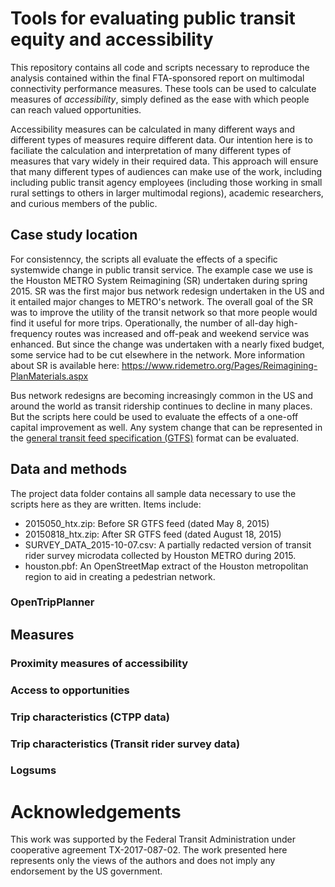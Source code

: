 # Tools for evaluating public transit equity and accessibility

This repository contains all code and scripts necessary to reproduce the analysis 
contained within the final FTA-sponsored report on multimodal connectivity performance 
measures. These tools can be used to calculate measures of *accessibility*, simply 
defined as the ease with which people can reach valued opportunities. 

Accessibility measures can be calculated in many different ways and different types
of measures require different data. Our intention here is to faciliate the calculation
and interpretation of many different types of measures that vary widely in their required
data. This approach will ensure that many different types of audiences can make use of 
the work, including including public transit agency employees (including those working in 
small rural settings to others in larger multimodal regions), academic researchers, 
and curious members of the public.  

## Case study location
For consistenncy, the scripts all evaluate the effects of a specific systemwide change 
in public transit service. The example case we use is the Houston METRO 
System Reimagining (SR) undertaken during spring 2015. SR was the first major
bus network redesign undertaken in the US and it entailed major changes to 
METRO's network. The overall goal of the SR was to improve the utility of the 
transit network so that more people would find it useful for more trips. 
Operationally, the number of all-day high-frequency routes was increased and
off-peak and weekend service was enhanced. But since the change was undertaken 
with a nearly fixed budget, some service had to be cut elsewhere in the network.
More information about SR is available here: <https://www.ridemetro.org/Pages/Reimagining-PlanMaterials.aspx>

Bus network redesigns are becoming increasingly common in the US and around 
the world as transit ridership continues to decline in many places. But the 
scripts here could be used to evaluate the effects of a one-off capital improvement 
as well. Any system change that can be represented in the [general transit feed
specification (GTFS)](https://developers.google.com/transit/gtfs) format can be evaluated. 


## Data and methods

The project data folder contains all sample data necessary to use the scripts
here as they are written. Items include:
* 2015050_htx.zip: Before SR GTFS feed (dated May 8, 2015)
* 20150818_htx.zip: After SR GTFS feed (dated August 18, 2015)
* SURVEY_DATA_2015-10-07.csv: A partially redacted version of transit rider 
survey microdata collected by Houston METRO during 2015. 
* houston.pbf: An OpenStreetMap extract of the Houston metropolitan region
to aid in creating a pedestrian network. 


### OpenTripPlanner


## Measures

### Proximity measures of accessibility

### Access to opportunities

### Trip characteristics (CTPP data)

### Trip characteristics (Transit rider survey data)

### Logsums

# Acknowledgements

This work was supported by the Federal Transit Administration under cooperative 
agreement TX-2017-087-02. The work presented here represents only the views of 
the authors and does not imply any endorsement by the US government.

